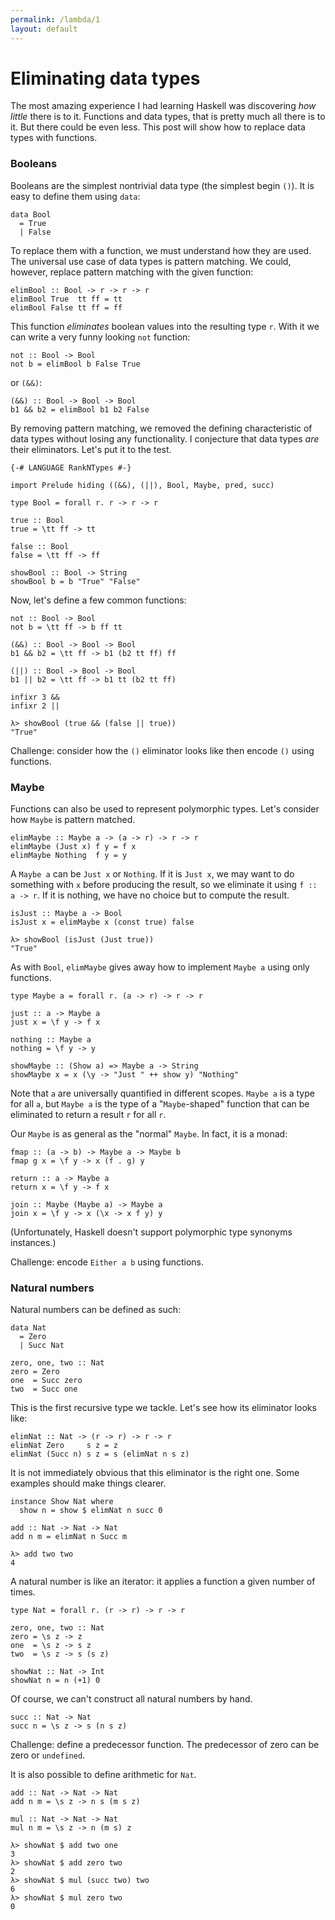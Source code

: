 ```yaml
---
permalink: /lambda/1
layout: default
---
```


# Eliminating data types

The most amazing experience I had learning Haskell was discovering _how little_ there is to it. Functions and data types, that is pretty much all there is to it. But there could be even less. This post will show how to replace data types with functions.

### Booleans

Booleans are the simplest nontrivial data type (the simplest begin `()`). It is easy to define them using `data`:

```
data Bool
  = True
  | False
```

To replace them with a function, we must understand how they are used. The universal use case of data types is pattern matching. We could, however, replace pattern matching with the given function:

```
elimBool :: Bool -> r -> r -> r
elimBool True  tt ff = tt
elimBool False tt ff = ff
```

This function _eliminates_ boolean values into the resulting type `r`. With it we can write a very funny looking `not` function:

```
not :: Bool -> Bool
not b = elimBool b False True
```

or `(&&)`:

```
(&&) :: Bool -> Bool -> Bool
b1 && b2 = elimBool b1 b2 False
```

By removing pattern matching, we removed the defining characteristic of data types without losing any functionality. I conjecture that data types _are_ their eliminators. Let's put it to the test.

    {-# LANGUAGE RankNTypes #-}

    import Prelude hiding ((&&), (||), Bool, Maybe, pred, succ)

    type Bool = forall r. r -> r -> r

    true :: Bool
    true = \tt ff -> tt

    false :: Bool
    false = \tt ff -> ff

    showBool :: Bool -> String
    showBool b = b "True" "False"

Now, let's define a few common functions:

    not :: Bool -> Bool
    not b = \tt ff -> b ff tt

    (&&) :: Bool -> Bool -> Bool
    b1 && b2 = \tt ff -> b1 (b2 tt ff) ff

    (||) :: Bool -> Bool -> Bool
    b1 || b2 = \tt ff -> b1 tt (b2 tt ff)

    infixr 3 &&
    infixr 2 ||

```
λ> showBool (true && (false || true))
"True"
```

Challenge: consider how the `()` eliminator looks like then encode `()` using functions.

### Maybe

Functions can also be used to represent polymorphic types. Let's consider how `Maybe` is pattern matched.

```
elimMaybe :: Maybe a -> (a -> r) -> r -> r
elimMaybe (Just x) f y = f x
elimMaybe Nothing  f y = y
```

A `Maybe a` can be `Just x` or `Nothing`. If it is `Just x`, we may want to do something with `x` before producing the result, so we eliminate it using `f :: a -> r`. If it is nothing, we have no choice but to compute the result.

```
isJust :: Maybe a -> Bool
isJust x = elimMaybe x (const true) false
```

```
λ> showBool (isJust (Just true))
"True"
```

As with `Bool`, `elimMaybe` gives away how to implement `Maybe a` using only functions.

    type Maybe a = forall r. (a -> r) -> r -> r

    just :: a -> Maybe a
    just x = \f y -> f x

    nothing :: Maybe a
    nothing = \f y -> y

    showMaybe :: (Show a) => Maybe a -> String
    showMaybe x = x (\y -> "Just " ++ show y) "Nothing"

Note that `a` are universally quantified in different scopes. `Maybe a` is a type for all `a`, but `Maybe a` is the type of a "`Maybe`-shaped" function that can be eliminated to return a result `r` for all `r`.

Our `Maybe` is as general as the "normal" `Maybe`. In fact, it is a monad:

```
fmap :: (a -> b) -> Maybe a -> Maybe b
fmap g x = \f y -> x (f . g) y

return :: a -> Maybe a
return x = \f y -> f x

join :: Maybe (Maybe a) -> Maybe a
join x = \f y -> x (\x -> x f y) y
```

(Unfortunately, Haskell doesn't support polymorphic type synonyms instances.)

Challenge: encode `Either a b` using functions.

### Natural numbers

Natural numbers can be defined as such:

```
data Nat
  = Zero
  | Succ Nat

zero, one, two :: Nat
zero = Zero
one  = Succ zero
two  = Succ one
```

This is the first recursive type we tackle. Let's see how its eliminator looks like:

```
elimNat :: Nat -> (r -> r) -> r -> r
elimNat Zero     s z = z
elimNat (Succ n) s z = s (elimNat n s z)
```

It is not immediately obvious that this eliminator is the right one. Some examples should make things clearer.

```
instance Show Nat where
  show n = show $ elimNat n succ 0

add :: Nat -> Nat -> Nat
add n m = elimNat n Succ m
```

```
λ> add two two
4
```

A natural number is like an iterator: it applies a function a given number of times.

    type Nat = forall r. (r -> r) -> r -> r

    zero, one, two :: Nat
    zero = \s z -> z
    one  = \s z -> s z
    two  = \s z -> s (s z)

    showNat :: Nat -> Int
    showNat n = n (+1) 0

Of course, we can't construct all natural numbers by hand.

    succ :: Nat -> Nat
    succ n = \s z -> s (n s z)

Challenge: define a predecessor function. The predecessor of zero can be zero or `undefined`.

<!--
    pred :: Nat -> Nat
    pred x = \s z -> snd $ x (\(x, y) -> (s x, x)) (z, undefined)
-->

It is also possible to define arithmetic for `Nat`.

    add :: Nat -> Nat -> Nat
    add n m = \s z -> n s (m s z)

    mul :: Nat -> Nat -> Nat
    mul n m = \s z -> n (m s) z

```
λ> showNat $ add two one
3
λ> showNat $ add zero two
2
λ> showNat $ mul (succ two) two
6
λ> showNat $ mul zero two
0
```

<!--

Turing machines versus lambda calculus
- Lambda calculus predates Turing machines
- Alonzo Church was Alan Turing's PhD adviser

-->
